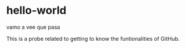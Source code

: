# hello-world
vamo a vee que pasa

This is a probe related to getting to know the funtionalities of GitHub.
